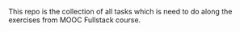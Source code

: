 This repo is the collection of all tasks which is need to do along the exercises from MOOC Fullstack course.